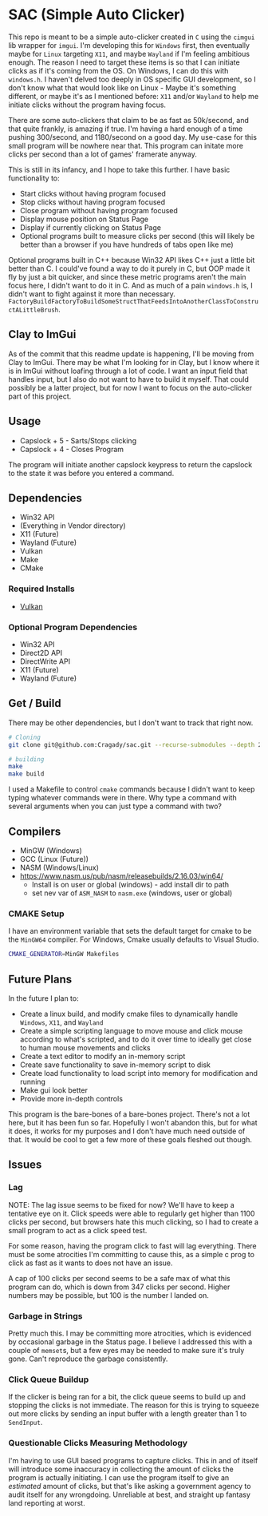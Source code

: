 # SAC (Simple Auto Clicker)

This repo is meant to be a simple auto-clicker created in `C` using the `cimgui` lib wrapper for `imgui`. I'm developing this for `Windows` first, then eventually maybe for `Linux` targeting `X11`, and maybe `Wayland` if I'm feeling ambitious enough. The reason I need to target these items is so that I can initiate clicks as if it's coming from the OS. On Windows, I can do this with `windows.h`. I haven't delved too deeply in OS specific GUI development, so I don't know what that would look like on Linux - Maybe it's something different, or maybe it's as I mentioned before: `X11` and/or `Wayland` to help me initiate clicks without the program having focus.

There are some auto-clickers that claim to be as fast as 50k/second, and that quite frankly, is amazing if true. I'm having a hard enough of a time pushing 300/second, and 1180/second on a good day. My use-case for this small program will be nowhere near that. This program can initate more clicks per second than a lot of games' framerate anyway.

This is still in its infancy, and I hope to take this further. I have basic functionality to:

* Start clicks without having program focused
* Stop clicks without having program focused
* Close program without having program focused
* Display mouse position on Status Page
* Display if currently clicking on Status Page
* Optional programs built to measure clicks per second (this will likely be better than a browser if you have hundreds of tabs open like me)

Optional programs built in C++ because Win32 API likes C++ just a little bit better than C. I could've found a way to do it purely in C, but OOP made it fly by just a bit quicker, and since these metric programs aren't the main focus here, I didn't want to do it in C. And as much of a pain `windows.h` is, I didn't want to fight against it more than necessary. `FactoryBuildFactoryToBuildSomeStructThatFeedsIntoAnotherClassToConstructALittleBrush`.

## Clay to ImGui

As of the commit that this readme update is happening, I'll be moving from Clay to ImGui. There may be what I'm looking for in Clay, but I know where it is in ImGui without loafing through a lot of code. I want an input field that handles input, but I also do not want to have to build it myself. That could possibly be a latter project, but for now I want to focus on the auto-clicker part of this project.

## Usage

* Capslock + 5 - Sarts/Stops clicking
* Capslock + 4 - Closes Program

The program will initiate another capslock keypress to return the capslock to the state it was before you entered a command.

## Dependencies

* Win32 API
* (Everything in Vendor directory)
* X11 (Future)
* Wayland (Future)
* Vulkan
* Make
* CMake

### Required Installs

* [Vulkan](https://vulkan.lunarg.com/sdk/home)

### Optional Program Dependencies

* Win32 API
* Direct2D API
* DirectWrite API
* X11 (Future)
* Wayland (Future)

## Get / Build

There may be other dependencies, but I don't want to track that right now.

```sh
# Cloning
git clone git@github.com:Cragady/sac.git --recurse-submodules --depth 2 -j8
```

```sh
# building
make
make build
```

I used a Makefile to control `cmake` commands because I didn't want to keep typing whatever commands were in there. Why type a command with several arguments when you can just type a command with two?

## Compilers

* MinGW (Windows)
* GCC (Linux (Future))
* NASM (Windows/Linux)
* https://www.nasm.us/pub/nasm/releasebuilds/2.16.03/win64/
  * Install is on user or global (windows) - add install dir to path
  * set nev var of `ASM_NASM` to `nasm.exe` (windows, user or global)

### CMAKE Setup

I have an environment variable that sets the default target for cmake to be the `MinGW64` compiler. For Windows, Cmake usually defaults to Visual Studio.

```sh
CMAKE_GENERATOR=MinGW Makefiles
```

## Future Plans

In the future I plan to:

* Create a linux build, and modify cmake files to dynamically handle `Windows`, `X11`, and `Wayland`
* Create a simple scripting language to move mouse and click mouse according to what's scripted, and to do it over time to ideally get close to human mouse movements and clicks
* Create a text editor to modify an in-memory script
* Create save functionality to save in-memory script to disk
* Create load functionality to load script into memory for modification and running
* Make gui look better
* Provide more in-depth controls

This program is the bare-bones of a bare-bones project. There's not a lot here, but it has been fun so far. Hopefully I won't abandon this, but for what it does, it works for my purposes and I don't have much need outside of that. It would be cool to get a few more of these goals fleshed out though.

## Issues

### Lag

NOTE: The lag issue seems to be fixed for now? We'll have to keep a tentative eye on it. Click speeds were able to regularly get higher than 1100 clicks per second, but browsers hate this much clicking, so I had to create a small program to act as a click speed test.

For some reason, having the program click to fast will lag everything. There must be some atrocities I'm committing to cause this, as a simple c prog to click as fast as it wants to does not have an issue.

A cap of 100 clicks per second seems to be a safe max of what this program can do, which is down from 347 clicks per second. Higher numbers may be possible, but 100 is the number I landed on.

### Garbage in Strings

Pretty much this. I may be committing more atrocities, which is evidenced by occasional garbage in the Status page. I believe I addressed this with a couple of `memset`s, but a few eyes may be needed to make sure it's truly gone. Can't reproduce the garbage consistently.

### Click Queue Buildup

If the clicker is being ran for a bit, the click queue seems to build up and stopping the clicks is not immediate. The reason for this is trying to squeeze out more clicks by sending an input buffer with a length greater than 1 to `SendInput`.

### Questionable Clicks Measuring Methodology

I'm having to use GUI based programs to capture clicks. This in and of itself will introduce some inaccuracy in collecting the amount of clicks the program is actually initiating. I can use the program itself to give an *estimated* amount of clicks, but that's like asking a government agency to audit itself for any wrongdoing. Unreliable at best, and straight up fantasy land reporting at worst.
